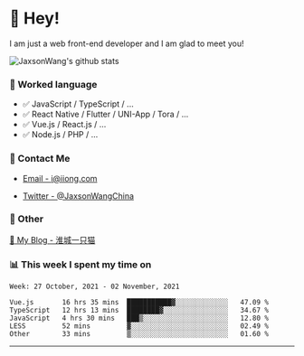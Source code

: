 # 👋 Hey!

I am just a web front-end developer and I am glad to meet you!

![JaxsonWang's github stats](https://github-readme-stats.vercel.app/api?username=JaxsonWang&&show_icons=true&&title_color=1abc9c&&icon_color=1abc9c)


### 📝 Worked language

- ✅ JavaScript / TypeScript / ...
- ✅ React Native / Flutter / UNI-App / Tora / ...
- ✅ Vue.js / React.js / ...
- ✅ Node.js / PHP / ...

### 📮 Contact Me

- [Email - i@iiong.com](mailto:i@iiong.com)

- [Twitter - @JaxsonWangChina](https://twitter.com/JaxsonWangChina)

### 🤪 Other

[📌 My Blog - 淮城一只猫](https://iiong.com)

### 📊 This week I spent my time on

<!--START_SECTION:waka-->
```text
Week: 27 October, 2021 - 02 November, 2021

Vue.js       16 hrs 35 mins  ███████████▓░░░░░░░░░░░░░   47.09 % 
TypeScript   12 hrs 13 mins  ████████▓░░░░░░░░░░░░░░░░   34.67 % 
JavaScript   4 hrs 30 mins   ███▒░░░░░░░░░░░░░░░░░░░░░   12.80 % 
LESS         52 mins         ▓░░░░░░░░░░░░░░░░░░░░░░░░   02.49 % 
Other        33 mins         ▒░░░░░░░░░░░░░░░░░░░░░░░░   01.60 % 
```
<!--END_SECTION:waka-->

---
